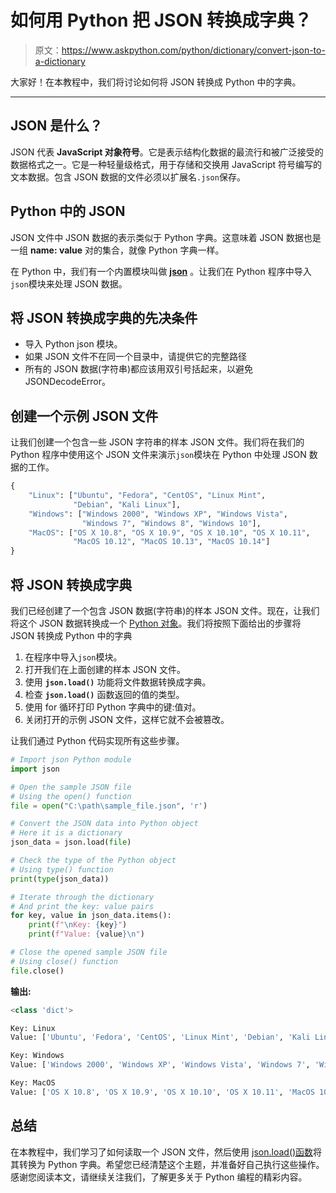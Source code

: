 # 如何用 Python 把 JSON 转换成字典？

> 原文：<https://www.askpython.com/python/dictionary/convert-json-to-a-dictionary>

大家好！在本教程中，我们将讨论如何将 JSON 转换成 Python 中的字典。

* * *

## JSON 是什么？

JSON 代表 **JavaScript 对象符号**。它是表示结构化数据的最流行和被广泛接受的数据格式之一。它是一种轻量级格式，用于存储和交换用 JavaScript 符号编写的文本数据。包含 JSON 数据的文件必须以扩展名`.json`保存。

## Python 中的 JSON

JSON 文件中 JSON 数据的表示类似于 Python 字典。这意味着 JSON 数据也是一组 **name: value** 对的集合，就像 Python 字典一样。

在 Python 中，我们有一个内置模块叫做 **[json](https://www.askpython.com/python-modules/python-json-module)** 。让我们在 Python 程序中导入`json`模块来处理 JSON 数据。

## 将 JSON 转换成字典的先决条件

*   导入 Python json 模块。
*   如果 JSON 文件不在同一个目录中，请提供它的完整路径
*   所有的 JSON 数据(字符串)都应该用双引号括起来，以避免 JSONDecodeError。

## 创建一个示例 JSON 文件

让我们创建一个包含一些 JSON 字符串的样本 JSON 文件。我们将在我们的 Python 程序中使用这个 JSON 文件来演示`json`模块在 Python 中处理 JSON 数据的工作。

```py
{
    "Linux": ["Ubuntu", "Fedora", "CentOS", "Linux Mint", 
              "Debian", "Kali Linux"],
    "Windows": ["Windows 2000", "Windows XP", "Windows Vista", 
                "Windows 7", "Windows 8", "Windows 10"],
    "MacOS": ["OS X 10.8", "OS X 10.9", "OS X 10.10", "OS X 10.11",
              "MacOS 10.12", "MacOS 10.13", "MacOS 10.14"]
}

```

## 将 JSON 转换成字典

我们已经创建了一个包含 JSON 数据(字符串)的样本 JSON 文件。现在，让我们将这个 JSON 数据转换成一个 [Python 对象](https://www.askpython.com/python/built-in-methods/python-object-method)。我们将按照下面给出的步骤将 JSON 转换成 Python 中的字典

1.  在程序中导入`json`模块。
2.  打开我们在上面创建的样本 JSON 文件。
3.  使用 **`json.load()`** 功能将文件数据转换成字典。
4.  检查 **`json.load()`** 函数返回的值的类型。
5.  使用 for 循环打印 Python 字典中的键:值对。
6.  关闭打开的示例 JSON 文件，这样它就不会被篡改。

让我们通过 Python 代码实现所有这些步骤。

```py
# Import json Python module
import json

# Open the sample JSON file
# Using the open() function
file = open("C:\path\sample_file.json", 'r')

# Convert the JSON data into Python object
# Here it is a dictionary
json_data = json.load(file)

# Check the type of the Python object
# Using type() function 
print(type(json_data))

# Iterate through the dictionary
# And print the key: value pairs
for key, value in json_data.items():
    print(f"\nKey: {key}")
    print(f"Value: {value}\n")

# Close the opened sample JSON file
# Using close() function
file.close()

```

**输出:**

```py
<class 'dict'>

Key: Linux
Value: ['Ubuntu', 'Fedora', 'CentOS', 'Linux Mint', 'Debian', 'Kali Linux']

Key: Windows
Value: ['Windows 2000', 'Windows XP', 'Windows Vista', 'Windows 7', 'Windows 8', 'Windows 10']

Key: MacOS
Value: ['OS X 10.8', 'OS X 10.9', 'OS X 10.10', 'OS X 10.11', 'MacOS 10.12', 'MacOS 10.13', 'MacOS 10.14']

```

## **总结**

在本教程中，我们学习了如何读取一个 JSON 文件，然后使用 [json.load()函数](https://www.askpython.com/python/examples/serialize-deserialize-json)将其转换为 Python 字典。希望您已经清楚这个主题，并准备好自己执行这些操作。感谢您阅读本文，请继续关注我们，了解更多关于 Python 编程的精彩内容。